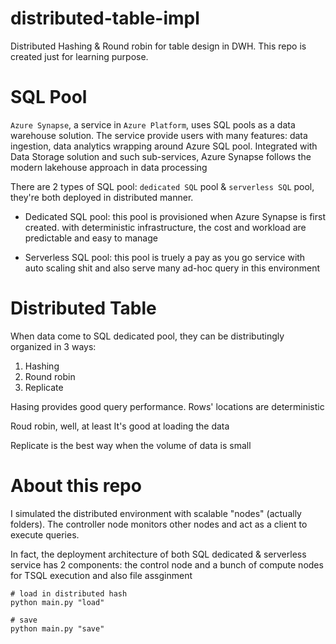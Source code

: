 # distributed-table-impl
Distributed Hashing &amp; Round robin for table design in DWH. This repo is created just for learning purpose.


# SQL Pool

`Azure Synapse`, a service in `Azure Platform`, uses SQL pools as a data warehouse solution. The service provide users with many features: data ingestion, data analytics wrapping around Azure SQL pool. Integrated with Data Storage solution and such sub-services, Azure Synapse follows the modern lakehouse approach in data processing

There are 2 types of SQL pool: `dedicated SQL` pool & `serverless SQL` pool, they're both deployed in distributed manner.

* Dedicated SQL pool: this pool is provisioned when Azure Synapse is first created. with deterministic infrastructure, the cost and workload are predictable and easy to manage

* Serverless SQL pool: this pool is truely a pay as you go service with auto scaling shit and also serve many ad-hoc query in this environment 

# Distributed Table

When data come to SQL dedicated pool, they can be distributingly organized in 3 ways:

1. Hashing
2. Round robin
3. Replicate

Hasing provides good query performance. Rows' locations are deterministic 

Roud robin, well, at least It's good at loading the data

Replicate is the best way when the volume of data is small

# About this repo

I simulated the distributed environment with scalable "nodes" (actually folders). The controller node monitors other nodes and act as a client to execute queries. 

In fact, the deployment architecture of both SQL dedicated & serverless service has 2 components: the control node and a bunch of compute nodes for TSQL execution and also file assginment


```
# load in distributed hash 
python main.py "load"

# save
python main.py "save"
```


